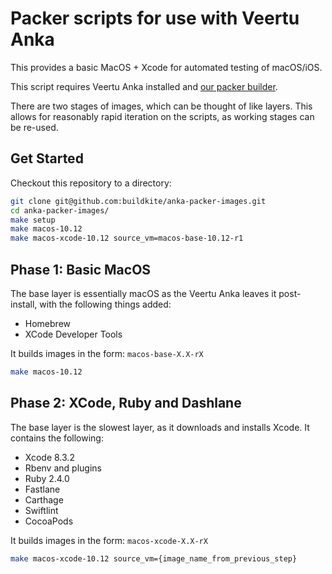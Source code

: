 Packer scripts for use with Veertu Anka
=======================================

This provides a basic MacOS + Xcode for automated testing of macOS/iOS.

This script requires Veertu Anka installed and [our packer builder](https://github.com/buildkite/packer-builder-veertu-anka).

There are two stages of images, which can be thought of like layers. This allows
for reasonably rapid iteration on the scripts, as working stages can be re-used.

Get Started
-----------

Checkout this repository to a directory:

```bash
git clone git@github.com:buildkite/anka-packer-images.git
cd anka-packer-images/
make setup
make macos-10.12
make macos-xcode-10.12 source_vm=macos-base-10.12-r1
```

Phase 1: Basic MacOS
--------------------

The base layer is essentially macOS as the Veertu Anka leaves it post-install, with
the following things added:

- Homebrew
- XCode Developer Tools

It builds images in the form: `macos-base-X.X-rX`

```bash
make macos-10.12
```

Phase 2: XCode, Ruby and Dashlane
---------------------------------

The base layer is the slowest layer, as it downloads and installs Xcode. It contains
the following:

- Xcode 8.3.2
- Rbenv and plugins
- Ruby 2.4.0
- Fastlane
- Carthage
- Swiftlint
- CocoaPods

It builds images in the form: `macos-xcode-X.X-rX`

```bash
make macos-xcode-10.12 source_vm={image_name_from_previous_step}
```
